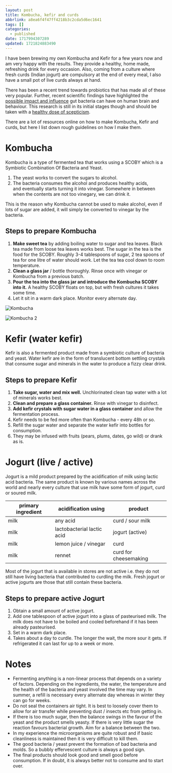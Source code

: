 ```yaml
---
layout: post
title: Kombucha, kefir and curds
abbrlink: a8ea6f4f47ff4218b3c2cda5d6ec1641
tags: []
categories:
  - published
date: 1717994307289
updated: 1721824883490
---
```


I have been brewing my own Kombucha and Kefir for a few years now and am very happy with the results. They provide a healthy, home made, refreshing drink for every occasion. Also, coming from a culture where fresh curds (Indian jogurt) are compulsory at the end of every meal, I also have a small pot of live curds always at hand.

There has been a recent trend towards probiotics that has made all of these very popular. Further, recent scientific findings have highlighted the [possible impact and influence](https://www.nature.com/articles/d41586-021-00260-3) gut bacteria can have on human brain and behaviour. This research is still in its initial stages though and should be taken with a [healthy dose of scepticism](https://www.nature.com/articles/512247a).

There are a lot of resources online on how to make Kombucha, Kefir and curds, but here I list down rough guidelines on how I make them.

# Kombucha

Kombucha is a type of fermented tea that works using a SCOBY which is a Symbiotic Combination Of Bacteria and Yeast.

1. The yeast works to convert the sugars to alcohol.
2. The bacteria consumes the alcohol and produces healthy acids, and eventually starts turning it into vinegar. Somewhere in between when the contents are not too vinegary, we can drink it.

This is the reason why Kombucha cannot be used to make alcohol, even if lots of sugar are added, it will simply be converted to vinegar by the bacteria.

## Steps to prepare Kombucha

1. **Make sweet tea** by adding boiling water to sugar and tea leaves. Black tea made from loose tea leaves works best. The sugar in the tea is the food for the SCOBY. Roughly 3-4 tablespoons of sugar, 2 tea spoons of tea for one litre of water should work. Let the tea tea cool down to room temperature.
2. **Clean a glass jar** / bottle thoroughly. Rinse once with vinegar or Kombucha from a previous batch.
3. **Pour the tea into the glass jar and introduce the Kombucha SCOBY into it.** A healthy SCOBY floats on top, but with fresh cultures it takes some time.
4. Let it sit in a warm dark place. Monitor every alternate day.

![Kombucha](https://i.ibb.co/VwyJLF9/kombucha2.jpg)

![Kombucha 2](https://i.ibb.co/RNVDkfc/kombucha1.jpg)

# Kefir (water kefir)

Kefir is also a fermented product made from a symbiotic culture of bacteria and yeast. Water kefir are in the form of translucent bottom settling crystals that consume sugar and minerals in the water to produce a fizzy clear drink.

## Steps to prepare Kefir

1. **Take sugar, water and mix well.** Unchlorinated clean tap water with a lot of minerals works best.
2. **Clean and prepare a glass container.** Rinse with vinegar to disinfect.
3. **Add kefir crystals with sugar water in a glass container** and allow the fermentation process.
4. Kefir needs to be fed more often than Kombucha - every 48h or so.
5. Refill the sugar water and separate the water kefir into bottles for consumption.
6. They may be infused with fruits (pears, plums, dates, go wild) or drank as is.

# Jogurt (live / active)

Jogurt is a mild product prepared by the acidification of milk using lactic acid bacteria. The same product is known by various names across the world and nearly every culture that use milk have some form of jogurt, curd or soured milk.

| primary ingredient | acidification using        | product               |
| ------------------ | -------------------------- | --------------------- |
| milk               | any acid                   | curd / sour milk      |
| milk               | lactobacterial lactic acid | jogurt (active)       |
| milk               | lemon juice / vinegar      | curd                  |
| milk               | rennet                     | curd for cheesemaking |

Most of the jogurt that is available in stores are not active i.e. they do not still have living bacteria that contributed to curdling the milk. Fresh jogurt or active jogurts are those that still contain these bacteria.

## Steps to prepare active Jogurt

1. Obtain a small amount of active jogurt.
2. Add one tablespoon of active jogurt into a glass of pasteurised milk. The milk does not have to be boiled and cooled beforehand if it has been already pasteurised.
3. Set in a warm dark place.
4. Takes about a day to curdle. The longer the wait, the more sour it gets. If refrigerated it can last for up to a week or more.

# Notes

- Fermenting anything is a non-linear process that depends on a variety of factors. Depending on the ingredients, the water, the temperature and the health of the bacteria and yeast involved the time may vary. In summer, a refill is necessary every alternate day whereas in winter they can go for weeks.
- Do not seal the containers air tight. It is best to loosely cover them to allow for air transfer while preventing dust / insects etc from getting in.
- If there is too much sugar, then the balance swings in the favour of the yeast and the product smells yeasty. If there is very little sugar the reaction favours bacterial growth. Aim for a balance between the two.
- In my experience the microorganisms are quite robust and if basic cleanliness is maintained then it is very difficult to kill them.
- The good bacteria / yeast prevent the formation of bad bacteria and molds. So a bubbly effervescent culture is always a good sign.
- The final products should look good and smell good before consumption. If in doubt, it is always better not to consume and to start over.
